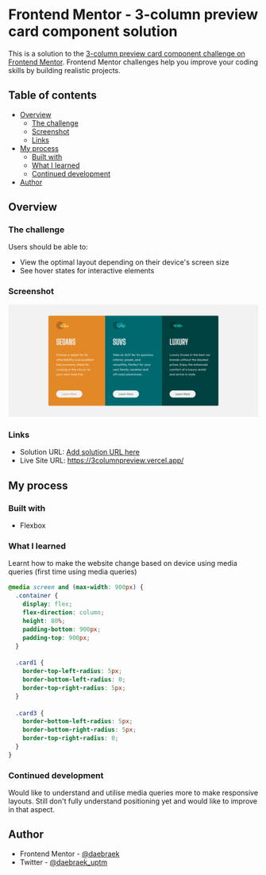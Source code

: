 # Frontend Mentor - 3-column preview card component solution

This is a solution to the [3-column preview card component challenge on Frontend Mentor](https://www.frontendmentor.io/challenges/3column-preview-card-component-pH92eAR2-). Frontend Mentor challenges help you improve your coding skills by building realistic projects.

## Table of contents

- [Overview](#overview)
  - [The challenge](#the-challenge)
  - [Screenshot](#screenshot)
  - [Links](#links)
- [My process](#my-process)
  - [Built with](#built-with)
  - [What I learned](#what-i-learned)
  - [Continued development](#continued-development)
- [Author](#author)

## Overview

### The challenge

Users should be able to:

- View the optimal layout depending on their device's screen size
- See hover states for interactive elements

### Screenshot

![](./screenshot.png)

### Links

- Solution URL: [Add solution URL here](https://your-solution-url.com)
- Live Site URL: https://3columnpreview.vercel.app/

## My process

### Built with

- Flexbox

### What I learned

Learnt how to make the website change based on device using media queries (first time using media queries)

```css
@media screen and (max-width: 900px) {
  .container {
    display: flex;
    flex-direction: column;
    height: 80%;
    padding-bottom: 900px;
    padding-top: 900px;
  }

  .card1 {
    border-top-left-radius: 5px;
    border-bottom-left-radius: 0;
    border-top-right-radius: 5px;
  }

  .card3 {
    border-bottom-left-radius: 5px;
    border-bottom-right-radius: 5px;
    border-top-right-radius: 0;
  }
}
```

### Continued development

Would like to understand and utilise media queries more to make responsive layouts. Still don't fully understand positioning yet and would like to improve in that aspect.

## Author

- Frontend Mentor - [@daebraek](https://www.frontendmentor.io/profile/daebraek)
- Twitter - [@daebraek_uptm](https://www.instagram.com/daebraek_uptm/?hl=en)
